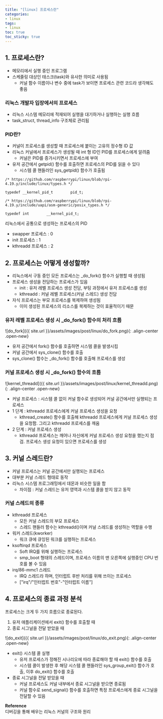 ```yaml
---
title: "[linux] 프로세스란"
categories:
- linux
tags:
- linux
toc: true
toc_sticky: true
---
```


## 1\. 프로세스란?

-   메모리에서 실행 중인 프로그램
-   스케줄링 대상인 태스크(task)와 유사한 의미로 사용됨
    -   커널 함수 이름이나 변수 중에 task가 보이면 프로세스 관련 코드라 생각해도 좋음

### 리눅스 개발자 입장에서의 프로세스

-   리눅스 시스템 메모리에 적재되어 실행을 대기하거나 실행하는 실행 흐름
-   task\_struct, thread\_info 구조체로 관리됨

### PID란?

-   커널이 프로세스를 생성할 때 프로세스에 붙이는 고유의 정수형 ID 값
-   리눅스 커널에서 프로세스가 생성될 때 int 형 ID인 PID를 프로세스에게 알려줌
    -   커널은 PID를 증가시키면서 프로세스에 부여
-   유저 공간에서 getpid() 함수를 호출하면 프로세스의 PID를 읽을 수 있다
    -   시스템 콜 핸들러인 sys\_getpid() 함수가 호출됨

```
/* https://github.com/raspberrypi/linux/blob/rpi-4.19.y/include/linux/types.h */

typedef __kernel_pid_t        pid_t;

/* https://github.com/raspberrypi/linux/blob/rpi-4.19.y/include/uapi/asm-generic/posix_types.h */

typedef int        __kernel_pid_t;
```

리눅스에서 공통으로 생성하는 프로세스의 PID

-   swapper 프로세스 : 0
-   init 프로세스 : 1
-   kthreadd 프로세스 : 2

## 2\. 프로세스는 어떻게 생성할까?

-   리눅스에서 구동 중인 모든 프로세스는 \_do\_fork() 함수가 실행할 때 생성됨
-   프로세스 생성을 전담하는 프로세스가 있음
    -   init : 유저 레벨 프로세스 생성 전담, 부팅 과정에서 유저 프로세스를 생성
    -   kthreadd : 커널 레벨 프로세스(커널 스레드) 생성 전담
-   자식 프로세스는 부모 프로세스를 복제하여 생성됨
    -   이미 생성된 프로세스의 리소스를 복제하는 것이 효율적이기 때문

### 유저 레벨 프로세스 생성 시 \_do\_fork() 함수의 처리 흐름

![do_fork]({{ site.url }}/assets/images/post/linux/do_fork.png){: .align-center .open-new}


-   유저 공간에서 fork() 함수를 호출하면 시스템 콜을 발생시킴
-   커널 공간에서 sys\_clone() 함수를 호출
-   sys\_clone() 함수는 \_do\_fork() 함수를 호출해 프로세스를 생성

### 커널 프로세스 생성 시 \_do\_fork() 함수의 흐름

![kernel_threadd]({{ site.url }}/assets/images/post/linux/kernel_threadd.png){: .align-center .open-new}

-   커널 프로세스 : 시스템 콜 없이 커널 함수로 생성되어 커널 공간에서만 실행되는 프로세스
-   1 단계 : kthreadd 프로세스에게 커널 프로세스 생성을 요청
    -   kthread\_create() 함수를 호출해 kthreadd 프로세스에게 커널 프로세스 생성을 요청함. 그리고 kthreadd 프로세스를 깨움
-   2 단계 : 커널 프로세스 생성
    -   kthreadd 프로세스는 깨어나 자신에게 커널 프로세스 생성 요청을 했는지 점검. 프로세스 생성 요청이 있으면 프로세스를 생성

## 3\. 커널 스레드란?

-   커널 프로세스는 커널 공간에서만 실행되는 프로세스
-   대부분 커널 스레드 형태로 동작
-   리눅스 시스템 프로그래밍에서 데몬과 비슷한 일을 함
    -   차이점 : 커널 스레드는 유저 영역과 시스템 콜을 받지 않고 동작

### 커널 스레드의 종류

-   kthreadd 프로세스
    -   모든 커널 스레드의 부모 프로세스
    -   스레드 핸들러 함수는 kthreadd()이며 커널 스레드를 생성하는 역할을 수행
-   워커 스레드(kworker)
    -   워크 큐에 큐잉된 워크를 실행하는 프로세스
-   ksoftirqd 프로세스
    -   Soft IRQ를 위해 실행하는 프로세스
    -   smp\_boot 형태의 스레드이며, 프로세스 이름의 맨 오른쪽에 실행중인 CPU 번호를 볼 수 있음
-   irq/86-mmc1 스레드
    -   IRQ 스레드라 하며, 인터럽트 후반 처리를 위해 쓰이는 프로세스
    -   \["irq"/"인터럽트 번호"-"인터럽트 이름"\]

## 4\. 프로세스의 종료 과정 분석

프로세스는 크게 두 가지 흐름으로 종료된다.

1.  유저 애플리케이션에서 exit() 함수를 호출할 때
2.  종료 시그널을 전달 받았을 때

![do_exit]({{ site.url }}/assets/images/post/linux/do_exit.png){: .align-center .open-new}

-   exit() 시스템 콜 실행
    -   유저 프로세스가 정해진 시나리오에 따라 종료해야 할 때 exit() 함수를 호출
    -   시스템 콜이 발생한 후 해당 시스템 콜 핸들러인 sys\_group\_exit() 함수가 호출, 이후 do\_exit() 함수를 호출
-   종료 시그널을 전달 받았을 때
    -   커널 프로세스도 커널 내부에서 종료 시그널을 받으면 종료됨
    -   커널 함수로 send\_signal() 함수를 호출하면 특정 프로세스에게 종료 시그널을 전달할 수 있음

**Reference**  
디버깅을 통해 배우는 리눅스 커널의 구조와 원리
